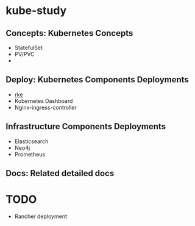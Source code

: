 # kube-study
## Concepts: Kubernetes Concepts
- StatefulSet
- PV/PVC
- 
## Deploy: Kubernetes Components Deployments 
- [rke](https://github.com/batscars/kube-study/tree/master/deploy/rancher)
- Kubernetes Dashboard
- Nginx-ingress-controller
## Infrastructure Components Deployments
- Elasticsearch
- Neo4j
- Prometheus
## Docs: Related detailed docs

# TODO
- Rancher deployment